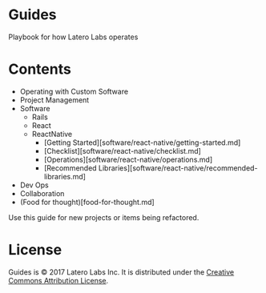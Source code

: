 # Guides

Playbook for how Latero Labs operates

# Contents

* Operating with Custom Software
* Project Management
* Software
  * Rails
  * React
  * ReactNative
    * [Getting Started][software/react-native/getting-started.md]
    * [Checklist][software/react-native/checklist.md]
    * [Operations][software/react-native/operations.md]
    * [Recommended Libraries][software/react-native/recommended-libraries.md]
* Dev Ops
* Collaboration
* (Food for thought)[food-for-thought.md]

Use this guide for new projects or items being refactored.


# License

Guides is © 2017 Latero Labs Inc. It is distributed under the [Creative Commons
Attribution License](http://creativecommons.org/licenses/by/3.0/).
